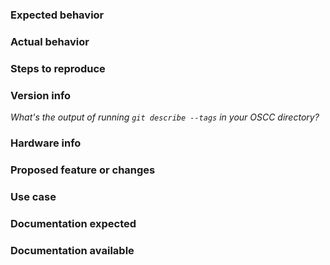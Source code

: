 <!--
Thanks for filing an OSCC issue! You're making our ecosystem a better place!

Below are some templates to get you started, filling out any that are relevant
to this issue will help us a lot! Feel free to delete any information or text
that isn't relevant to your issue liberally.
-->

<!-- Questions about purchasing and pricing for OSCC boards or DriveKit?
Shoot an email to drivekit@polysync.io -->



<!--
Technical issue template.

Are you having a technical issue? Fill in the following blocks to help us
tackle it!
-->

### Expected behavior
<!-- What should be happening? -->

### Actual behavior
<!-- What behavior are you seeing? -->

### Steps to reproduce
<!-- How can we make it happen too? -->

### Version info
_What's the output of running `git describe --tags` in your OSCC directory?_

### Hardware info
<!-- Are you using a custom board or something received from us? -->



<!--
Feature/changes issue template.

Are you interested in a new feature or a change to something that exists?
Fill in the following blocks to help us understand it!
-->

### Proposed feature or changes
<!-- What would you like to accomplish? -->

### Use case
<!-- How would you like to do it? -->



<!--
Documentation issue template.

Have you found a bug in documentation or wish something was documented that
isn't? Fill in the following blocks to help us help you!
-->

### Documentation expected
<!-- What information would help you? Where would you expect to find it? -->

### Documentation available
<!-- What were you able to find? Was it in the right spot? -->


<!--
Is your issue something that doesn't fit any of the templates above?
Let us know here!
-->
